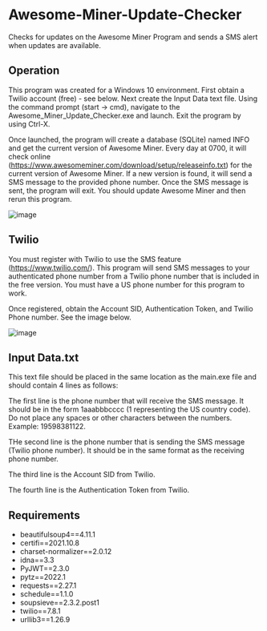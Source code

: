 # Awesome-Miner-Update-Checker
Checks for updates on the Awesome Miner Program and sends a SMS alert when updates are available.

Operation
----
This program was created for a Windows 10 environment. First obtain a Twilio account (free) - see below. Next create the Input Data text file. Using the command prompt (start -> cmd), navigate to the Awesome_Miner_Update_Checker.exe and launch. Exit the program by using Ctrl-X.

Once launched, the program will create a database (SQLite) named INFO and get the current version of Awesome Miner. Every day at 0700, it will check online (https://www.awesomeminer.com/download/setup/releaseinfo.txt) for the current version of Awesome Miner. If a new version is found, it will send a SMS message to the provided phone number. Once the SMS message is sent, the program will exit. You should update Awesome Miner and then rerun this program. 

![image](https://user-images.githubusercontent.com/96243400/164092157-cbb1e70d-9237-476f-a024-8f547ecbf739.png)

Twilio
------
You must register with Twilio to use the SMS feature (https://www.twilio.com/). This program will send SMS messages to your authenticated phone number from a Twilio phone number that is included in the free version. You must have a US phone number for this program to work.

Once registered, obtain the Account SID, Authentication Token, and Twilio Phone number. See the image below.

![image](https://user-images.githubusercontent.com/96243400/164089349-7495f9d2-5d3d-4599-8429-243c5020e628.png)


Input Data.txt
----
This text file should be placed in the same location as the main.exe file and should contain 4 lines as follows:

The first line is the phone number that will receive the SMS message. It should be in the form 1aaabbbcccc (1 representing the US country code). Do not place any spaces or other characters between the numbers. Example: 19598381122.

THe second line is the phone number that is sending the SMS message (Twilio phone number). It should be in the same format as the receiving phone number. 

The third line is the Account SID from Twilio.

The fourth line is the Authentication Token from Twilio. 

Requirements
----
<ul>
  <li>beautifulsoup4==4.11.1</li>
  <li>certifi==2021.10.8</li>
  <li>charset-normalizer==2.0.12</li>
  <li>idna==3.3</li>
  <li>PyJWT==2.3.0</li>
  <li>pytz==2022.1</li>
  <li>requests==2.27.1</li>
  <li>schedule==1.1.0</li>
  <li>soupsieve==2.3.2.post1</li>
  <li>twilio==7.8.1</li>
  <li>urllib3==1.26.9</li>
</ul>

